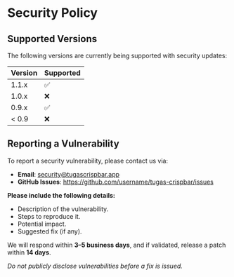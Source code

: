 # Security Policy

## Supported Versions

The following versions are currently being supported with security updates:

| Version | Supported |
|---------|-----------|
| 1.1.x   | ✅         |
| 1.0.x   | ❌         |
| 0.9.x   | ✅         |
| < 0.9   | ❌         |

## Reporting a Vulnerability

To report a security vulnerability, please contact us via:

- **Email**: security@tugascrispbar.app  
- **GitHub Issues**: https://github.com/username/tugas-crispbar/issues  

**Please include the following details:**
- Description of the vulnerability.
- Steps to reproduce it.
- Potential impact.
- Suggested fix (if any).

We will respond within **3–5 business days**, and if validated, release a patch within **14 days**.

_Do not publicly disclose vulnerabilities before a fix is issued._
